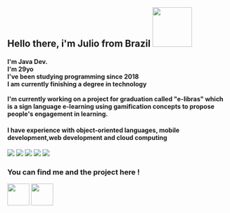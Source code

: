 <h2 align="left"> 
  Hello there, i'm Julio from Brazil <img src="https://media3.giphy.com/media/xgC0dqgNE2b7KvH0W0/giphy.gif?cid=ecf05e47u1sjnmtiaric1vo5exkbd8rs9a6n43x50vots9jc&rid=giphy.gif&ct=s" width=90></h2>
  
  <h4> I'm Java Dev.<br>
  I'm 29yo<br>   
  I've been studying programming since 2018<br>
  I am currently finishing a degree in technology<br><br>
  I'm currently working on a project for graduation called "e-libras" which is a sign language e-learning using gamification concepts to propose people's engagement in learning.</h4>
  
 
  
  
  <h4>I have experience with object-oriented languages, mobile development,web development and cloud computing</h4>
  <p align="left">
    <img src="https://img.shields.io/badge/Java-ED8B00?style=for-the-badge&logo=oracle&logoColor=white"/>
    <img src="https://img.shields.io/badge/MySQL-005C84?style=for-the-badge&logo=mysql&logoColor=white"/>
    <img src="https://img.shields.io/badge/SQLServer-005C84?style=for-the-badge&logo=microsoft&logoColor=white"/>
    <img src="https://img.shields.io/badge/C%23-239120?style=for-the-badge&logo=c-sharp&logoColor=white"/>
    <img src="https://img.shields.io/badge/-AWS-blue?style=for-the-badge&logo=amazon"/> 
  </p>
  
   ### You can find me and the project here !
   <div>
  <a href="https://github.com/augustojulio-code/E_Libras_v1.0"><img src="https://media1.giphy.com/media/KzJkzjggfGN5Py6nkT/giphy.gif?cid=ecf05e475ugpwrqi5abxfvhx782j1jurqyj2p9p5r6fk0cps&rid=giphy.gif&ct=s" width=50></a>  <a href="https://www.linkedin.com/in/julio-augusto-a99308119/"><img src="https://media1.giphy.com/media/HQTYdpx1yhxWpugAi2/giphy.gif?cid=ecf05e475wvxroh7lso1o43rzmla6dixesq4ozeuow979u1j&rid=giphy.gif&ct=s" width=50> 
  </a></div>